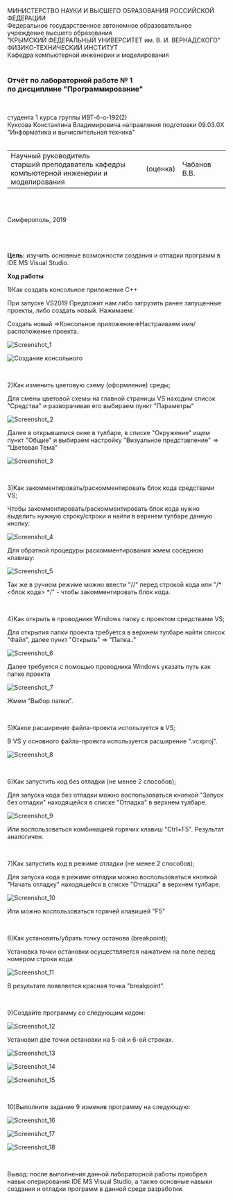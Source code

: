 МИНИСТЕРСТВО НАУКИ  И ВЫСШЕГО ОБРАЗОВАНИЯ РОССИЙСКОЙ ФЕДЕРАЦИИ  
Федеральное государственное автономное образовательное учреждение высшего образования  
"КРЫМСКИЙ ФЕДЕРАЛЬНЫЙ УНИВЕРСИТЕТ им. В. И. ВЕРНАДСКОГО"  
ФИЗИКО-ТЕХНИЧЕСКИЙ ИНСТИТУТ  
Кафедра компьютерной инженерии и моделирования
<br/><br/>

### Отчёт по лабораторной работе № 1<br/> по дисциплине "Программирование"
<br/>

студента 1 курса группы ИВТ-б-о-192(2)  
Куксова Константина Владимировича 
направления подготовки 09.03.0X "Информатика и вычислительная техника"  
<br/>

<table>
<tr><td>Научный руководитель<br/> старший преподаватель кафедры<br/> компьютерной инженерии и моделирования</td>
<td>(оценка)</td>
<td>Чабанов В.В.</td>
</tr>
</table>
<br/><br/>

Симферополь, 2019

<br/><br/><br/>**Цель:** изучить основные возможности создания и отладки программ в IDE MS Visual Studio.

**Ход работы**

1)Как создать консольное приложение С++

При запуске VS2019 Предложит нам либо загрузить ранее запущенные проекты, либо создать новый. Нажимаем: 

Создать новый =>Консольное приложение=>Настраиваем имя/расположение проекта.

![Screenshot_1](https://github.com/Deumose/lab/blob/master/%D0%9B%D0%B0%D0%B1%D0%BE%D1%80%D0%B0%D1%82%D0%BE%D1%80%D0%BD%D0%B0%D1%8F%20%D1%80%D0%B0%D0%B1%D0%BE%D1%82%D0%B0%20%E2%84%961%20%D0%9A%D1%83%D0%BA%D1%81%D0%BE%D0%B2%20%D0%9A.%D0%92.%20%D0%98%D0%92%D0%A2-%D0%B1-%D0%BE-192(2)/Screenshot_1.png?raw=true)

[^Рис 1.]: Создание проекта

![Создание консольного](https://github.com/Deumose/lab/blob/master/%D0%9B%D0%B0%D0%B1%D0%BE%D1%80%D0%B0%D1%82%D0%BE%D1%80%D0%BD%D0%B0%D1%8F%20%D1%80%D0%B0%D0%B1%D0%BE%D1%82%D0%B0%20%E2%84%961%20%D0%9A%D1%83%D0%BA%D1%81%D0%BE%D0%B2%20%D0%9A.%D0%92.%20%D0%98%D0%92%D0%A2-%D0%B1-%D0%BE-192(2)/%D0%A1%D0%BE%D0%B7%D0%B4%D0%B0%D0%BD%D0%B8%D0%B5%20%D0%BA%D0%BE%D0%BD%D1%81%D0%BE%D0%BB%D1%8C%D0%BD%D0%BE%D0%B3%D0%BE.png?raw=true)

[^Рис 2.]: Настройка параметров проекта

<br/>

2)Как изменить цветовую схему (оформление) среды;

Для смены цветовой схемы на главной страницы VS находим список "Средства" и разворачивая его выбираем пункт "Параметры" 

![Screenshot_2](https://github.com/Deumose/lab/blob/master/%D0%9B%D0%B0%D0%B1%D0%BE%D1%80%D0%B0%D1%82%D0%BE%D1%80%D0%BD%D0%B0%D1%8F%20%D1%80%D0%B0%D0%B1%D0%BE%D1%82%D0%B0%20%E2%84%961%20%D0%9A%D1%83%D0%BA%D1%81%D0%BE%D0%B2%20%D0%9A.%D0%92.%20%D0%98%D0%92%D0%A2-%D0%B1-%D0%BE-192(2)/Screenshot_2.png?raw=true)

[^Рис 3.]: Средства => Параметры

Далее в открывшемся окне в тулбаре, в списке "Окружение" ищем пункт "Общие" и выбираем настройку "Визуальное представление" => "Цветовая Тема"

![Screenshot_3](https://github.com/Deumose/lab/blob/master/%D0%9B%D0%B0%D0%B1%D0%BE%D1%80%D0%B0%D1%82%D0%BE%D1%80%D0%BD%D0%B0%D1%8F%20%D1%80%D0%B0%D0%B1%D0%BE%D1%82%D0%B0%20%E2%84%961%20%D0%9A%D1%83%D0%BA%D1%81%D0%BE%D0%B2%20%D0%9A.%D0%92.%20%D0%98%D0%92%D0%A2-%D0%B1-%D0%BE-192(2)/Screenshot_3.png?raw=true)

[^Рис 4.]: Смена цветовой схемы

<br/>

3)Как закомментировать/раскомментировать блок кода средствами VS;

Чтобы закомментировать/раскомментировать блок кода нужно выделить нужную строку/строки и найти в верхнем тулбаре данную кнопку:

![Screenshot_4](https://github.com/Deumose/lab/blob/master/%D0%9B%D0%B0%D0%B1%D0%BE%D1%80%D0%B0%D1%82%D0%BE%D1%80%D0%BD%D0%B0%D1%8F%20%D1%80%D0%B0%D0%B1%D0%BE%D1%82%D0%B0%20%E2%84%961%20%D0%9A%D1%83%D0%BA%D1%81%D0%BE%D0%B2%20%D0%9A.%D0%92.%20%D0%98%D0%92%D0%A2-%D0%B1-%D0%BE-192(2)/Screenshot_4.png?raw=true)

[^Рис 5.]: Закомментирование

Для обратной процедуры раскомментирования жмем соседнюю клавишу:

![Screenshot_5](https://github.com/Deumose/lab/blob/master/%D0%9B%D0%B0%D0%B1%D0%BE%D1%80%D0%B0%D1%82%D0%BE%D1%80%D0%BD%D0%B0%D1%8F%20%D1%80%D0%B0%D0%B1%D0%BE%D1%82%D0%B0%20%E2%84%961%20%D0%9A%D1%83%D0%BA%D1%81%D0%BE%D0%B2%20%D0%9A.%D0%92.%20%D0%98%D0%92%D0%A2-%D0%B1-%D0%BE-192(2)/Screenshot_5.png?raw=true)

[^Рис 6.]: Раскомментирования

Так же в ручном режиме можно ввести "//" перед строкой кода или "/* <блок кода> */" - чтобы закомментировать блок кода.

<br/>

4)Как открыть в проводнике Windows папку с проектом средствами VS;

Для открытия папки проекта требуется в верхнем тулбаре найти список "Файл", далее пункт "Открыть" => "Папка.."

![Screenshot_6](https://github.com/Deumose/lab/blob/master/%D0%9B%D0%B0%D0%B1%D0%BE%D1%80%D0%B0%D1%82%D0%BE%D1%80%D0%BD%D0%B0%D1%8F%20%D1%80%D0%B0%D0%B1%D0%BE%D1%82%D0%B0%20%E2%84%961%20%D0%9A%D1%83%D0%BA%D1%81%D0%BE%D0%B2%20%D0%9A.%D0%92.%20%D0%98%D0%92%D0%A2-%D0%B1-%D0%BE-192(2)/Screenshot_6.png?raw=true)

[^Рис 7.]: Открытие папки

Далее требуется с помощью проводника Windows указать путь как папке проекта

![Screenshot_7](https://github.com/Deumose/lab/blob/master/%D0%9B%D0%B0%D0%B1%D0%BE%D1%80%D0%B0%D1%82%D0%BE%D1%80%D0%BD%D0%B0%D1%8F%20%D1%80%D0%B0%D0%B1%D0%BE%D1%82%D0%B0%20%E2%84%961%20%D0%9A%D1%83%D0%BA%D1%81%D0%BE%D0%B2%20%D0%9A.%D0%92.%20%D0%98%D0%92%D0%A2-%D0%B1-%D0%BE-192(2)/Screenshot_7.png?raw=true)

[^Рис 8.]: Указание пути

Жмем "Выбор папки".

<br/>

5)Какое расширение файла-проекта используется в VS;

В VS у основного файла-проекта используется расширение ".vcxproj".

![Screenshot_8](https://github.com/Deumose/lab/blob/master/%D0%9B%D0%B0%D0%B1%D0%BE%D1%80%D0%B0%D1%82%D0%BE%D1%80%D0%BD%D0%B0%D1%8F%20%D1%80%D0%B0%D0%B1%D0%BE%D1%82%D0%B0%20%E2%84%961%20%D0%9A%D1%83%D0%BA%D1%81%D0%BE%D0%B2%20%D0%9A.%D0%92.%20%D0%98%D0%92%D0%A2-%D0%B1-%D0%BE-192(2)/Screenshot_8.png?raw=true)

[^Рис 9.]: Расширение файла-проекта

<br/>

6)Как запустить код без отладки (не менее 2 способов);

Для запуска кода без отладки можно воспользоваться кнопкой "Запуск без отладки" находящейся в списке "Отладка" в верхнем тулбаре.

![Screenshot_9](https://github.com/Deumose/lab/blob/master/%D0%9B%D0%B0%D0%B1%D0%BE%D1%80%D0%B0%D1%82%D0%BE%D1%80%D0%BD%D0%B0%D1%8F%20%D1%80%D0%B0%D0%B1%D0%BE%D1%82%D0%B0%20%E2%84%961%20%D0%9A%D1%83%D0%BA%D1%81%D0%BE%D0%B2%20%D0%9A.%D0%92.%20%D0%98%D0%92%D0%A2-%D0%B1-%D0%BE-192(2)/Screenshot_9.png?raw=true)

[^Рис 9.]: Запуск без отладки через тулбар

Или воспользоваться комбинацией горячих клавиш "Ctrl+F5". Результат аналогичен.

<br/>

7)Как запустить код в режиме отладки (не менее 2 способов);

Для запуска кода в режиме отладки можно воспользоваться кнопкой "Начать отладку" находящейся в списке "Отладка" в верхнем тулбаре.

![Screenshot_10](https://github.com/Deumose/lab/blob/master/%D0%9B%D0%B0%D0%B1%D0%BE%D1%80%D0%B0%D1%82%D0%BE%D1%80%D0%BD%D0%B0%D1%8F%20%D1%80%D0%B0%D0%B1%D0%BE%D1%82%D0%B0%20%E2%84%961%20%D0%9A%D1%83%D0%BA%D1%81%D0%BE%D0%B2%20%D0%9A.%D0%92.%20%D0%98%D0%92%D0%A2-%D0%B1-%D0%BE-192(2)/Screenshot_10.png?raw=true)

[^Рис 10.]: Запуск в режиме отладки через тулбар

Или можно воспользоваться горячей клавишей "F5"

<br/>

8)Как установить/убрать точку останова (breakpoint);

Установка точки остановки осуществляется нажатием на поле перед номером строки кода

![Screenshot_11](https://github.com/Deumose/lab/blob/master/%D0%9B%D0%B0%D0%B1%D0%BE%D1%80%D0%B0%D1%82%D0%BE%D1%80%D0%BD%D0%B0%D1%8F%20%D1%80%D0%B0%D0%B1%D0%BE%D1%82%D0%B0%20%E2%84%961%20%D0%9A%D1%83%D0%BA%D1%81%D0%BE%D0%B2%20%D0%9A.%D0%92.%20%D0%98%D0%92%D0%A2-%D0%B1-%D0%BE-192(2)/Screenshot_11.png?raw=true)

В результате появляется красная точка "breakpoint".

<br/>

9)Создайте программу со следующим кодом:

![Screenshot_12](https://github.com/Deumose/lab/blob/master/%D0%9B%D0%B0%D0%B1%D0%BE%D1%80%D0%B0%D1%82%D0%BE%D1%80%D0%BD%D0%B0%D1%8F%20%D1%80%D0%B0%D0%B1%D0%BE%D1%82%D0%B0%20%E2%84%961%20%D0%9A%D1%83%D0%BA%D1%81%D0%BE%D0%B2%20%D0%9A.%D0%92.%20%D0%98%D0%92%D0%A2-%D0%B1-%D0%BE-192(2)/Screenshot_12.png?raw=true)

[^Рис 12.]: Код программы

Установил две точки остановки на 5-ой и 6-ой строках.

![Screenshot_13](https://github.com/Deumose/lab/blob/master/%D0%9B%D0%B0%D0%B1%D0%BE%D1%80%D0%B0%D1%82%D0%BE%D1%80%D0%BD%D0%B0%D1%8F%20%D1%80%D0%B0%D0%B1%D0%BE%D1%82%D0%B0%20%E2%84%961%20%D0%9A%D1%83%D0%BA%D1%81%D0%BE%D0%B2%20%D0%9A.%D0%92.%20%D0%98%D0%92%D0%A2-%D0%B1-%D0%BE-192(2)/Screenshot_13.png?raw=true)

[^Рис 13.]: Установка точек остановки

![Screenshot_14](https://github.com/Deumose/lab/blob/master/%D0%9B%D0%B0%D0%B1%D0%BE%D1%80%D0%B0%D1%82%D0%BE%D1%80%D0%BD%D0%B0%D1%8F%20%D1%80%D0%B0%D0%B1%D0%BE%D1%82%D0%B0%20%E2%84%961%20%D0%9A%D1%83%D0%BA%D1%81%D0%BE%D0%B2%20%D0%9A.%D0%92.%20%D0%98%D0%92%D0%A2-%D0%B1-%D0%BE-192(2)/Screenshot_14.png?raw=true)

[^Рис 14.]: Значение i в 5 строке

![Screenshot_15](https://github.com/Deumose/lab/blob/master/%D0%9B%D0%B0%D0%B1%D0%BE%D1%80%D0%B0%D1%82%D0%BE%D1%80%D0%BD%D0%B0%D1%8F%20%D1%80%D0%B0%D0%B1%D0%BE%D1%82%D0%B0%20%E2%84%961%20%D0%9A%D1%83%D0%BA%D1%81%D0%BE%D0%B2%20%D0%9A.%D0%92.%20%D0%98%D0%92%D0%A2-%D0%B1-%D0%BE-192(2)/Screenshot_15.png?raw=true)

[^Рис 15.]: Значение i в 6 строке

<br/>

10)Выполните задание 9 изменив программу на следующую:

![Screenshot_16](https://github.com/Deumose/lab/blob/master/%D0%9B%D0%B0%D0%B1%D0%BE%D1%80%D0%B0%D1%82%D0%BE%D1%80%D0%BD%D0%B0%D1%8F%20%D1%80%D0%B0%D0%B1%D0%BE%D1%82%D0%B0%20%E2%84%961%20%D0%9A%D1%83%D0%BA%D1%81%D0%BE%D0%B2%20%D0%9A.%D0%92.%20%D0%98%D0%92%D0%A2-%D0%B1-%D0%BE-192(2)/Screenshot_16.png?raw=true)

[^Рис 16.]: Замена кода в программе

![Screenshot_17](https://github.com/Deumose/lab/blob/master/%D0%9B%D0%B0%D0%B1%D0%BE%D1%80%D0%B0%D1%82%D0%BE%D1%80%D0%BD%D0%B0%D1%8F%20%D1%80%D0%B0%D0%B1%D0%BE%D1%82%D0%B0%20%E2%84%961%20%D0%9A%D1%83%D0%BA%D1%81%D0%BE%D0%B2%20%D0%9A.%D0%92.%20%D0%98%D0%92%D0%A2-%D0%B1-%D0%BE-192(2)/Screenshot_17.png?raw=true)

[^Рис 17.]: Значение i в 5 строке (измененный код)

![Screenshot_18](https://github.com/Deumose/lab/blob/master/%D0%9B%D0%B0%D0%B1%D0%BE%D1%80%D0%B0%D1%82%D0%BE%D1%80%D0%BD%D0%B0%D1%8F%20%D1%80%D0%B0%D0%B1%D0%BE%D1%82%D0%B0%20%E2%84%961%20%D0%9A%D1%83%D0%BA%D1%81%D0%BE%D0%B2%20%D0%9A.%D0%92.%20%D0%98%D0%92%D0%A2-%D0%B1-%D0%BE-192(2)/Screenshot_18.png?raw=true)

[^Рис 18.]: Значение i в 6 строке (измененный код)

<br/>

Вывод: после выполнения данной лабораторной работы приобрел навык оперирования IDE MS Visual Studio, а также основные навыки создания и отладки программ в данной среде разработки.


